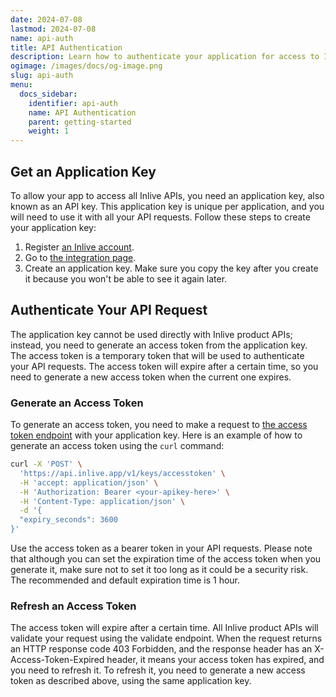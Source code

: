 ```yaml
---
date: 2024-07-08
lastmod: 2024-07-08
name: api-auth
title: API Authentication
description: Learn how to authenticate your application for access to Inlive APIs using an application key and access token.
ogimage: /images/docs/og-image.png
slug: api-auth
menu:
  docs_sidebar:
    identifier: api-auth
    name: API Authentication
    parent: getting-started
    weight: 1
---
```


## Get an Application Key
To allow your app to access all Inlive APIs, you need an application key, also known as an API key. This application key is unique per application, and you will need to use it with all your API requests. Follow these steps to create your application key:
1. Register [an Inlive account](#).
2. Go to [the integration page](#).
3. Create an application key. Make sure you copy the key after you create it because you won't be able to see it again later.

## Authenticate Your API Request
The application key cannot be used directly with Inlive product APIs; instead, you need to generate an access token from the application key. The access token is a temporary token that will be used to authenticate your API requests. The access token will expire after a certain time, so you need to generate a new access token when the current one expires.

### Generate an Access Token
To generate an access token, you need to make a request to [the access token endpoint](https://api.inlive.app/apidocs/index.html#/apikeys/post_keys_accesstoken) with your application key. Here is an example of how to generate an access token using the `curl` command:
```bash
curl -X 'POST' \
  'https://api.inlive.app/v1/keys/accesstoken' \
  -H 'accept: application/json' \
  -H 'Authorization: Bearer <your-apikey-here>' \
  -H 'Content-Type: application/json' \
  -d '{
  "expiry_seconds": 3600
}'
```

Use the access token as a bearer token in your API requests. Please note that although you can set the expiration time of the access token when you generate it, make sure not to set it too long as it could be a security risk. The recommended and default expiration time is 1 hour.

### Refresh an Access Token
The access token will expire after a certain time. All Inlive product APIs will validate your request using the validate endpoint. When the request returns an HTTP response code 403 Forbidden, and the response header has an X-Access-Token-Expired header, it means your access token has expired, and you need to refresh it. To refresh it, you need to generate a new access token as described above, using the same application key.
